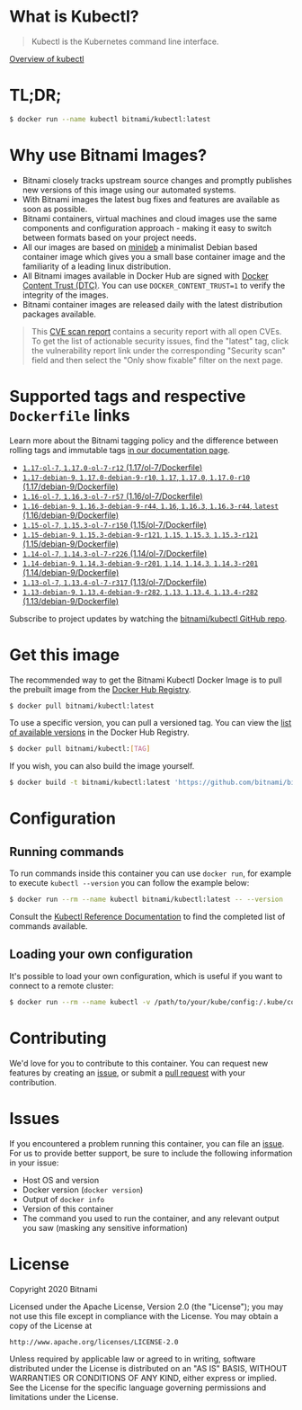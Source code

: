 
# What is Kubectl?

> Kubectl is the Kubernetes command line interface.

[Overview of kubectl](https://kubernetes.io/docs/reference/kubectl/overview/)

# TL;DR;

```bash
$ docker run --name kubectl bitnami/kubectl:latest
```

# Why use Bitnami Images?

* Bitnami closely tracks upstream source changes and promptly publishes new versions of this image using our automated systems.
* With Bitnami images the latest bug fixes and features are available as soon as possible.
* Bitnami containers, virtual machines and cloud images use the same components and configuration approach - making it easy to switch between formats based on your project needs.
* All our images are based on [minideb](https://github.com/bitnami/minideb) a minimalist Debian based container image which gives you a small base container image and the familiarity of a leading linux distribution.
* All Bitnami images available in Docker Hub are signed with [Docker Content Trust (DTC)](https://docs.docker.com/engine/security/trust/content_trust/). You can use `DOCKER_CONTENT_TRUST=1` to verify the integrity of the images.
* Bitnami container images are released daily with the latest distribution packages available.


> This [CVE scan report](https://quay.io/repository/bitnami/kubectl?tab=tags) contains a security report with all open CVEs. To get the list of actionable security issues, find the "latest" tag, click the vulnerability report link under the corresponding "Security scan" field and then select the "Only show fixable" filter on the next page.

# Supported tags and respective `Dockerfile` links

Learn more about the Bitnami tagging policy and the difference between rolling tags and immutable tags [in our documentation page](https://docs.bitnami.com/containers/how-to/understand-rolling-tags-containers/).


* [`1.17-ol-7`, `1.17.0-ol-7-r12` (1.17/ol-7/Dockerfile)](https://github.com/bitnami/bitnami-docker-kubectl/blob/1.17.0-ol-7-r12/1.17/ol-7/Dockerfile)
* [`1.17-debian-9`, `1.17.0-debian-9-r10`, `1.17`, `1.17.0`, `1.17.0-r10` (1.17/debian-9/Dockerfile)](https://github.com/bitnami/bitnami-docker-kubectl/blob/1.17.0-debian-9-r10/1.17/debian-9/Dockerfile)
* [`1.16-ol-7`, `1.16.3-ol-7-r57` (1.16/ol-7/Dockerfile)](https://github.com/bitnami/bitnami-docker-kubectl/blob/1.16.3-ol-7-r57/1.16/ol-7/Dockerfile)
* [`1.16-debian-9`, `1.16.3-debian-9-r44`, `1.16`, `1.16.3`, `1.16.3-r44`, `latest` (1.16/debian-9/Dockerfile)](https://github.com/bitnami/bitnami-docker-kubectl/blob/1.16.3-debian-9-r44/1.16/debian-9/Dockerfile)
* [`1.15-ol-7`, `1.15.3-ol-7-r150` (1.15/ol-7/Dockerfile)](https://github.com/bitnami/bitnami-docker-kubectl/blob/1.15.3-ol-7-r150/1.15/ol-7/Dockerfile)
* [`1.15-debian-9`, `1.15.3-debian-9-r121`, `1.15`, `1.15.3`, `1.15.3-r121` (1.15/debian-9/Dockerfile)](https://github.com/bitnami/bitnami-docker-kubectl/blob/1.15.3-debian-9-r121/1.15/debian-9/Dockerfile)
* [`1.14-ol-7`, `1.14.3-ol-7-r226` (1.14/ol-7/Dockerfile)](https://github.com/bitnami/bitnami-docker-kubectl/blob/1.14.3-ol-7-r226/1.14/ol-7/Dockerfile)
* [`1.14-debian-9`, `1.14.3-debian-9-r201`, `1.14`, `1.14.3`, `1.14.3-r201` (1.14/debian-9/Dockerfile)](https://github.com/bitnami/bitnami-docker-kubectl/blob/1.14.3-debian-9-r201/1.14/debian-9/Dockerfile)
* [`1.13-ol-7`, `1.13.4-ol-7-r317` (1.13/ol-7/Dockerfile)](https://github.com/bitnami/bitnami-docker-kubectl/blob/1.13.4-ol-7-r317/1.13/ol-7/Dockerfile)
* [`1.13-debian-9`, `1.13.4-debian-9-r282`, `1.13`, `1.13.4`, `1.13.4-r282` (1.13/debian-9/Dockerfile)](https://github.com/bitnami/bitnami-docker-kubectl/blob/1.13.4-debian-9-r282/1.13/debian-9/Dockerfile)

Subscribe to project updates by watching the [bitnami/kubectl GitHub repo](https://github.com/bitnami/bitnami-docker-kubectl).

# Get this image

The recommended way to get the Bitnami Kubectl Docker Image is to pull the prebuilt image from the [Docker Hub Registry](https://hub.docker.com/r/bitnami/kubectl).

```bash
$ docker pull bitnami/kubectl:latest
```

To use a specific version, you can pull a versioned tag. You can view the [list of available versions](https://hub.docker.com/r/bitnami/kubectl/tags/) in the Docker Hub Registry.

```bash
$ docker pull bitnami/kubectl:[TAG]
```

If you wish, you can also build the image yourself.

```bash
$ docker build -t bitnami/kubectl:latest 'https://github.com/bitnami/bitnami-docker-kubectl.git#master:1.16/debian-9'
```

# Configuration

## Running commands

To run commands inside this container you can use `docker run`, for example to execute `kubectl --version` you can follow the example below:

```bash
$ docker run --rm --name kubectl bitnami/kubectl:latest -- --version
```

Consult the [Kubectl Reference Documentation](https://kubernetes.io/docs/reference/generated/kubectl/kubectl-commands) to find the completed list of commands available.

## Loading your own configuration

It's possible to load your own configuration, which is useful if you want to connect to a remote cluster:

```bash
$ docker run --rm --name kubectl -v /path/to/your/kube/config:/.kube/config bitnami/kubectl:latest
```

# Contributing

We'd love for you to contribute to this container. You can request new features by creating an [issue](https://github.com/bitnami/bitnami-docker-kubectl/issues), or submit a [pull request](https://github.com/bitnami/bitnami-docker-kubectl/pulls) with your contribution.

# Issues

If you encountered a problem running this container, you can file an [issue](https://github.com/bitnami/bitnami-docker-kubectl/issues). For us to provide better support, be sure to include the following information in your issue:

- Host OS and version
- Docker version (`docker version`)
- Output of `docker info`
- Version of this container
- The command you used to run the container, and any relevant output you saw (masking any sensitive information)

# License

Copyright 2020 Bitnami

Licensed under the Apache License, Version 2.0 (the "License");
you may not use this file except in compliance with the License.
You may obtain a copy of the License at

    http://www.apache.org/licenses/LICENSE-2.0

Unless required by applicable law or agreed to in writing, software
distributed under the License is distributed on an "AS IS" BASIS,
WITHOUT WARRANTIES OR CONDITIONS OF ANY KIND, either express or implied.
See the License for the specific language governing permissions and
limitations under the License.
